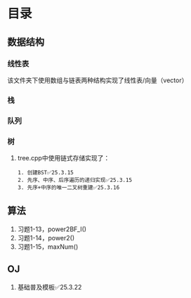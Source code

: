 # 目录

## 数据结构

### 线性表

该文件夹下使用数组与链表两种结构实现了线性表/向量（vector）

### 栈

### 队列

### 树

1. tree.cpp中使用链式存储实现了：

       1. 创建BST✅25.3.15
       2. 先序、中序、后序遍历的递归实现✅25.3.15
       3. 先序+中序的唯一二叉树重建✅25.3.16



## 算法

1. 习题1-13，power2BF_I()
2. 习题1-14，power2()
3. 习题1-15，maxNum()

## OJ
1. 基础普及模板✅25.3.22